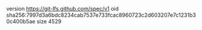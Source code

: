 version https://git-lfs.github.com/spec/v1
oid sha256:7997d3a6bdc8234cab7537e733fcac8960723c2d603207e7c1231b30c400b5ae
size 4529
